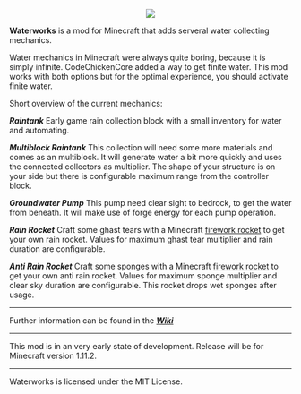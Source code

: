 <p align="center"><img src="http://i.imgur.com/nohecNN.png"></p>

**Waterworks** is a mod for Minecraft that adds serveral water collecting mechanics.

Water mechanics in Minecraft were always quite boring, because it is simply infinite. 
CodeChickenCore added a way to get finite water. This mod works with both options but for the
optimal experience, you should activate finite water. 

Short overview of the current mechanics:

***Raintank***
Early game rain collection block with a small inventory for water and automating.

***Multiblock Raintank***
This collection will need some more materials and comes as an multiblock. 
It will generate water a bit more quickly and uses the connected collectors as multiplier.
The shape of your structure is on your side but there is configurable maximum range from the controller block.

***Groundwater Pump***
This pump need clear sight to bedrock, to get the water from beneath.
It will make use of forge energy for each pump operation.

***Rain Rocket***
Craft some ghast tears with a Minecraft <a href="http://minecraft.gamepedia.com/Firework_Rocket">firework rocket</a> to get your own rain rocket.
Values for maximum ghast tear multiplier and rain duration are configurable.

***Anti Rain Rocket***
Craft some sponges with a Minecraft <a href="http://minecraft.gamepedia.com/Firework_Rocket">firework rocket</a> to get your own anti rain rocket.
Values for maximum sponge multiplier and clear sky duration are configurable.
This rocket drops wet sponges after usage.

-----------------

Further information can be found in the <a href="https://github.com/Terpo/Waterworks/wiki">***Wiki***</a>

-----------------

This mod is in an very early state of development. 
Release will be for Minecraft version 1.11.2.
 
-----------------

Waterworks is licensed under the MIT License.